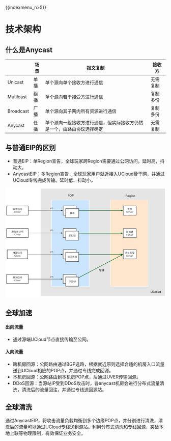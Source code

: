 
{{indexmenu_n>5}}

# 技术架构

## 什么是Anycast

||场景|报文复制|接收方|
|---|---|---|---|
|Unicast|单播|单个源向单个接收方进行通信|无需复制|单个接收方|
|Mutilcast|组播|单个源向若干接受方进行通信|复制多份|多个接收方，接收方由IGMP等组播协议进行管理|
|Broadcast|广播|单个源向其子网内所有资源进行通信|复制多份|多个接收方，接收方为子网内所有资源（无VLAN隔离情况下）|
|Anycast|任播|单个源向一组接收方进行通信，但实际接收方仍然是一个，由路由协议选择确定|无需复制|一组接收方。该组接受方向互联网宣告相同的地址，报文选择目标服务器是通过路由协议确定的。|

## 与普通EIP的区别
* 普通EIP：单Region宣告，全球玩家跨Region需要通过公网访问。延时高，抖动大。
* AnycastEIP：多Region宣告，全球玩家用户就近接入UCloud骨干网，并通过UCloud专线完成传输。延时低、抖动小。

![](/images/intro/intro01.png)

## 全球加速
#### 出向流量
* 通过源端UCloud节点直接传输至公网。
#### 入向流量
* 跨机房回源：公网路由通过BGP选路，根据就近原则选择合适的机房入口流量送到UCloud相应的POP点，并通过专线完成回源。
* 本机房回源：公网路由到本机房POP点，后通过UVER传输回源。
* DDoS回源：当源站IP受到DDoS攻击时，各anycast机房会进行分布式流量清洗，清洗后的流量回注，并通过专线送回源站。

## 全球清洗
通过AnycastEIP，将攻击流量负载均衡到多个边缘POP点，并分别进行清洗，清洗后的流量可以通过UCloud专线送到源站。利用分布式清洗和专线回源，突破本地上联等物理限制，有效保证业务安全。


